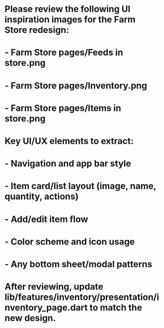 # Please review the following UI inspiration images for the Farm Store redesign:
# - Farm Store pages/Feeds in store.png
# - Farm Store pages/Inventory.png
# - Farm Store pages/Items in store.png
#
# Key UI/UX elements to extract:
# - Navigation and app bar style
# - Item card/list layout (image, name, quantity, actions)
# - Add/edit item flow
# - Color scheme and icon usage
# - Any bottom sheet/modal patterns
#
# After reviewing, update lib/features/inventory/presentation/inventory_page.dart to match the new design.
